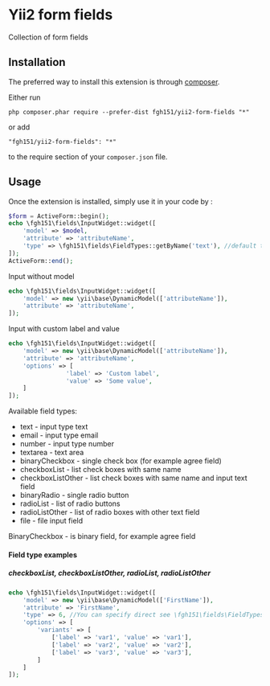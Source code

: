 Yii2 form fields
================
Collection of form fields

Installation
------------

The preferred way to install this extension is through [composer](http://getcomposer.org/download/).

Either run

```
php composer.phar require --prefer-dist fgh151/yii2-form-fields "*"
```

or add

```
"fgh151/yii2-form-fields": "*"
```

to the require section of your `composer.json` file.


Usage
-----

Once the extension is installed, simply use it in your code by  :

```php
$form = ActiveForm::begin();
echo \fgh151\fields\InputWidget::widget([
    'model' => $model,
    'attribute' => 'attributeName',
    'type' => \fgh151\fields\FieldTypes::getByName('text'), //default text
]);
ActiveForm::end();
```

Input without model

```php
echo \fgh151\fields\InputWidget::widget([
    'model' => new \yii\base\DynamicModel(['attributeName']),
    'attribute' => 'attributeName',
]);
```

Input with custom label and value

```php
echo \fgh151\fields\InputWidget::widget([
    'model' => new \yii\base\DynamicModel(['attributeName']),
    'attribute' => 'attributeName',
    'options' => [
                'label' => 'Custom label',
                'value' => 'Some value',
    ]
]);
```

Available field types: 
* text - input type text
* email - input type email
* number - input type number
* textarea - text area
* binaryCheckbox - single check box (for example agree field)
* checkboxList - list check boxes with same name
* checkboxListOther - list check boxes with same name and input text field
* binaryRadio - single radio button
* radioList - list of radio buttons
* radioListOther - list of radio boxes with other text field
* file - file input field

BinaryCheckbox - is binary field, for example agree field

#### Field type examples
##### checkboxList, checkboxListOther, radioList, radioListOther

```php
echo \fgh151\fields\InputWidget::widget([
    'model' => new \yii\base\DynamicModel(['FirstName']),
    'attribute' => 'FirstName',
    'type' => 6, //You can specify direct see \fgh151\fields\FieldTypes
    'options' => [
        'variants' => [
            ['label' => 'var1', 'value' => 'var1'],
            ['label' => 'var2', 'value' => 'var2'],
            ['label' => 'var3', 'value' => 'var3'],
        ]
    ]
]);
```
